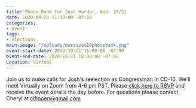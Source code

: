 ```yaml
---
title: Phone Bank for Josh Harder, Wed. 10/21
date: 2020-08-25 11:10:00 -07:00
categories:
- event
tags:
- elections
main-image: "/uploads/massive%20phonebank.png"
event-start-date: 2020-10-21 16:00:00 -07:00
event-end-date: 2020-10-21 18:00:00 -07:00
Location: Virtual
---
```


Join us to make calls for Josh's reelection as Congressman in CD-10.  We'll meet Virtually on Zoom from 4-6 pm PST.
Please [click here to RSVP](https://docs.google.com/forms/d/e/1FAIpQLSdbvW9-Uz5bqC8N669u41-uTTtc6fbIyIHcnhFr5x5pyxcOJA/viewform) and receive the event details the day before.  For questions please contact Cheryl at clfippen@gmail.com